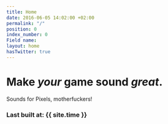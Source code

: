 ```yaml
---
title: Home
date: 2016-06-05 14:02:00 +02:00
permalink: "/"
position: 0
index_number: 0
Field name: 
layout: home
hasTwitter: true
---
```


# **Make *your* game sound *great*.**

Sounds for Pixels, motherfuckers!

### Last built at: {{ site.time }}
